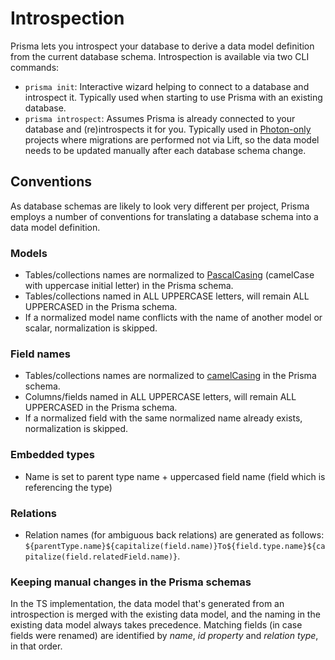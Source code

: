 # Introspection

Prisma lets you introspect your database to derive a data model definition from the current database schema. Introspection is available via two CLI commands:

- `prisma init`: Interactive wizard helping to connect to a database and introspect it. Typically used when starting to use Prisma with an existing database.
- `prisma introspect`: Assumes Prisma is already connected to your database and (re)introspects it for you. Typically used in [Photon-only](./photon/use-only-photon.md) projects where migrations are performed not via Lift, so the data model needs to be updated manually after each database schema change.

## Conventions

As database schemas are likely to look very different per project, Prisma employs a number of conventions for translating a database schema into a data model definition.

### Models

- Tables/collections names are normalized to [PascalCasing](http://wiki.c2.com/?PascalCase) (camelCase with uppercase initial letter) in the Prisma schema.
- Tables/collections named in ALL UPPERCASE letters, will remain ALL UPPERCASED in the Prisma schema.
- If a normalized model name conflicts with the name of another model or scalar, normalization is skipped.

### Field names

- Tables/collections names are normalized to [camelCasing](http://wiki.c2.com/?CamelCase) in the Prisma schema.
- Columns/fields named in ALL UPPERCASE letters, will remain ALL UPPERCASED in the Prisma schema.
- If a normalized field with the same normalized name already exists, normalization is skipped.

### Embedded types

- Name is set to parent type name + uppercased field name (field which is referencing the type)

### Relations

- Relation names (for ambiguous back relations) are generated as follows: `${parentType.name}${capitalize(field.name)}To${field.type.name}${capitalize(field.relatedField.name)}`.

### Keeping manual changes in the Prisma schemas

In the TS implementation, the data model that's generated from an introspection is merged with the existing data model, and the naming in the existing data model always takes precedence. Matching fields (in case fields were renamed) are identified by _name_, _id property_ and _relation type_, in that order.